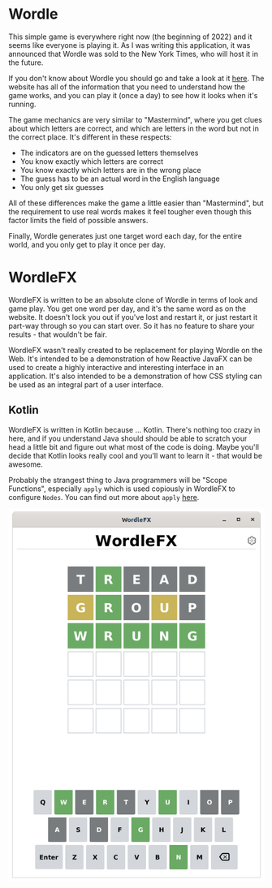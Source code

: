 # Wordle

This simple game is everywhere right now (the beginning of 2022) and it seems like everyone is playing it.  As I was writing this application, it was announced that Wordle was sold to the New York Times, who will host it in the future.

If you don't know about Wordle you should go and take a look at it [here](https://www.powerlanguage.co.uk/wordle/).  The website has all of the information that you need to understand how the game works, and you can play it (once a day) to see how it looks when it's running.

The game mechanics are very similar to "Mastermind", where you get clues about which letters are correct, and which are letters in the word but not in the correct place.  It's different in these respects:

- The indicators are on the guessed letters themselves
- You know exactly which letters are correct
- You know exactly which letters are in the wrong place
- The guess has to be an actual word in the English language
- You only get six guesses

All of these differences make the game a little easier than "Mastermind", but the requirement to use real words makes it feel tougher even though this factor limits the field of possible answers.

Finally, Wordle generates just one target word each day, for the entire world, and you only get to play it once per day.

# WordleFX

WordleFX is written to be an absolute clone of Wordle in terms of look and game play.  You get one word per day, and it's the same word as on the website.  It doesn't lock you out if you've lost and restart it, or just restart it part-way through so you can start over.  So it has no feature to share your results - that wouldn't be fair.

WordleFX wasn't really created to be replacement for playing Wordle on the Web.  It's intended to be a demonstration of how Reactive JavaFX can be used to create a highly interactive and interesting interface in an application.  It's also intended to be a demonstration of how CSS styling can be used as an integral part of a user interface.

## Kotlin

WordleFX is written in Kotlin because ... Kotlin.  There's nothing too crazy in here, and if you understand Java should should be able to scratch your head a little bit and figure out what most of the code is doing.  Maybe you'll decide that Kotlin looks really cool and you'll want to learn it - that would be awesome.

Probably the strangest thing to Java programmers will be "Scope Functions", especially `apply` which is used copiously in WordleFX to configure `Nodes`.  You can find out more about `apply` [here](https://kotlinlang.org/docs/scope-functions.html#this).


![The Game](https://github.com/PragmaticCoding/WordleFX/blob/master/WordleFX1.png)
